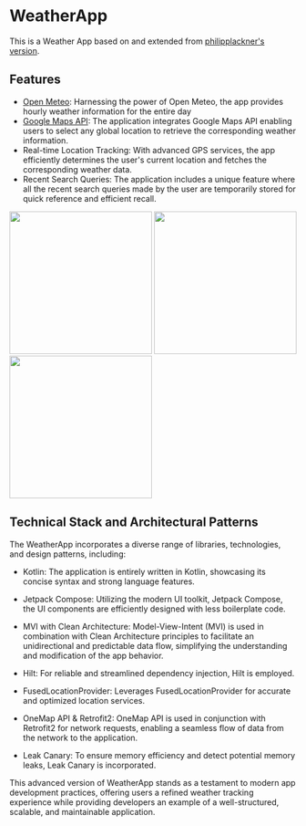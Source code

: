 # WeatherApp
This is a Weather App based on and extended from [philipplackner's version](https://github.com/philipplackner/WeatherApp).

## Features
- [Open Meteo](https://open-meteo.com/en): Harnessing the power of Open Meteo, the app provides hourly weather information for the entire day
- [Google Maps API](https://developers.google.com/maps): The application integrates Google Maps API enabling users to select any global location to retrieve the corresponding weather information.
- Real-time Location Tracking: With advanced GPS services, the app efficiently determines the user's current location and fetches the corresponding weather data.
- Recent Search Queries: The application includes a unique feature where all the recent search queries made by the user are temporarily stored for quick reference and efficient recall.

<p float="left">
  <img src="https://github.com/Orphy123/Android-Weather-App/edit/main/images/ph1.jpeg" width="250">
  <img src="https://github.com/Orphy123/Android-Weather-App/edit/main/images/ph2.jpeg" width="250">
  <img src="https://github.com/Orphy123/Android-Weather-App/edit/main/images/ph3.jpeg" width="250">
</p>

## Technical Stack and Architectural Patterns

The WeatherApp incorporates a diverse range of libraries, technologies, and design patterns, including:

- Kotlin: The application is entirely written in Kotlin, showcasing its concise syntax and strong language features.

- Jetpack Compose: Utilizing the modern UI toolkit, Jetpack Compose, the UI components are efficiently designed with less boilerplate code.

- MVI with Clean Architecture: Model-View-Intent (MVI) is used in combination with Clean Architecture principles to facilitate an unidirectional and predictable data flow, simplifying the understanding and modification of the app behavior.

- Hilt: For reliable and streamlined dependency injection, Hilt is employed.

- FusedLocationProvider: Leverages FusedLocationProvider for accurate and optimized location services.

- OneMap API & Retrofit2: OneMap API is used in conjunction with Retrofit2 for network requests, enabling a seamless flow of data from the network to the application.

- Leak Canary: To ensure memory efficiency and detect potential memory leaks, Leak Canary is incorporated.

This advanced version of WeatherApp stands as a testament to modern app development practices, offering users a refined weather tracking experience while providing developers an example of a well-structured, scalable, and maintainable application.
